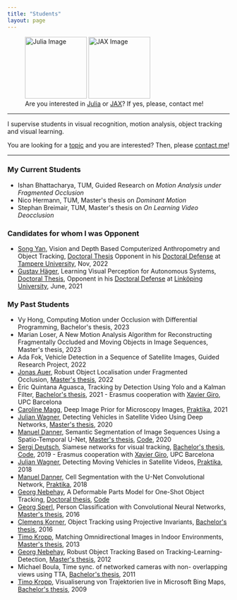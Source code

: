```yaml
---
title: "Students"
layout: page
---
```


<figure>
  <img src="https://upload.wikimedia.org/wikipedia/commons/thumb/1/1f/Julia_Programming_Language_Logo.svg/200px-Julia_Programming_Language_Logo.svg.png" width="140" alt="Julia Image" data-alt="">
  <img src="https://jax.readthedocs.io/en/latest/_static/jax_logo_250px.png" width="140" alt="JAX Image" data-alt="">
  <figcaption>Are you interested in <a href="https://julialang.org">Julia</a> or <a href="https://jax.readthedocs.io/en/latest/index.html">JAX</a>? If yes, please, contact me!</figcaption>
</figure>

***

I supervise students in visual recognition, motion analysis, object tracking and visual learning.

You are looking for a [topic](thesis.html) and you are interested? Then, please [contact me](mailto:roman.pflugfelder@tum.de)!

***

### My Current Students
* Ishan Bhattacharya, TUM, Guided Research on _Motion Analysis under Fragmented Occlusion_
* Nico Hermann, TUM, Master's thesis on _Dominant Motion_
* Stephan Breimair, TUM, Master's thesis on _On Learning Video Deocclusion_

### Candidates for whom I was Opponent
* [Song Yan](https://scholar.google.fi/citations?user=nmLU3wwAAAAJ&hl=en), Vision and Depth Based Computerized Anthropometry and Object Tracking, [Doctoral Thesis](https://trepo.tuni.fi/bitstream/handle/10024/142552/978-952-03-2591-6.pdf) Opponent in his [Doctoral Defense](https://www.tuni.fi/en/news/song-yan-ai-computer-vision-helps-estimate-body-shape-and-track-moving-objects) at [Tampere University](https://www.tuni.fi/en/joni-kamarainen), Nov, 2022
* [Gustav Häger](https://www.linkedin.com/in/gustav-häger-25a22941/?originalSubdomain=se), Learning Visual Perception for Autonomous Systems, [Doctoral Thesis](https://www.diva-portal.org/smash/get/diva2:1545918/FULLTEXT02.pdf), Opponent in his [Doctoral Defense](https://wasp-sweden.org/event/phd-defense-learning-visual-perception-for-autonomous-systems) at [Linköping University](https://liu.se/en/employee/micfe03), June, 2021

### My Past Students
* Vy Hong, Computing Motion under Occlusion with Differential Programming, Bachelor's thesis, 2023
*  Marian Loser, A New Motion Analysis Algorithm for Reconstructing Fragmentally Occluded and
Moving Objects in Image Sequences, Master's thesis, 2023
* Ada Fok, Vehicle Detection in a Sequence of Satellite Images, Guided Research Project, 2022
* [Jonas Auer](https://www.linkedin.com/in/auer), Robust Object Localisation under Fragmented Occlusion, [Master's thesis](https://repositum.tuwien.at/bitstream/20.500.12708/19637/1/Auer%20Jonas%20-%202022%20-%20Robust%20Object%20Localization%20under%20Fragmented%20Occlusion.pdf), 2022 
* Èric Quintana Aguasca, Tracking by Detection Using Yolo and a Kalman Filter, [Bachelor's thesis](https://upcommons.upc.edu/bitstream/handle/2117/357892/Final_Thesis_TrackingByDetection_Quintana_Aguasca.pdf?sequence=2&isAllowed=y), 2021 - Erasmus cooperation with [Xavier Giro](https://imatge.upc.edu/web/people/xavier-giro), UPC Barcelona
* [Caroline Magg](https://www.linkedin.com/in/caroline-magg-7288ba210/), Deep Image Prior for Microscopy Images, [Praktika](https://cvl.tuwien.ac.at/wp-content/uploads/2021/06/DIP_Project_CarolineMagg_red.pdf), 2021
* [Julian Wagner](https://www.linkedin.com/in/julian-wagner-68b637127/), Detecting Vehicles in Satellite Video Using Deep Networks, [Master's thesis](https://repositum.tuwien.at/bitstream/20.500.12708/16185/2/Wagner%20Julian%20-%202020%20-%20Detecting%20Moving%20Vehicles%20in%20Satellite%20Videos%20Using%20Deep...pdf), 2020
* [Manuel Danner](https://www.linkedin.com/in/manuel-danner), Semantic Segmentation of Image Sequences Using a Spatio-Temporal U-Net, [Master's thesis](https://repositum.tuwien.at/bitstream/20.500.12708/15636/2/Danner%20Manuel%20-%202020%20-%20Semantic%20Segmentation%20of%20Image%20Sequences%20Using%20a...pdf), [Code](https://github.com/Mastercorp/SiamU-Net), 2020
* [Sergi Deutsch](https://www.linkedin.com/in/sergi-sanchez-deutsch/?originalSubdomain=es), Siamese networks for visual tracking, [Bachelor's thesis](https://upcommons.upc.edu/bitstream/handle/2117/134070/TFG_siamese_networks_for_visual_object_tracking.pdf?sequence=1&amp;isAllowed=y), [Code](https://github.com/sergisdeutsch/pytorch-siamfc), 2019 - Erasmus cooperation with [Xavier Giro](https://imatge.upc.edu/web/people/xavier-giro), UPC Barcelona
* [Julian Wagner](https://www.linkedin.com/in/julian-wagner-68b637127/), Detecting Moving Vehicles in Satellite Videos, [Praktika](https://cvl.tuwien.ac.at/wp-content/uploads/2019/11/julian-praktikum-final.pdf), 2018
* [Manuel Danner](https://www.linkedin.com/in/manuel-danner/?trk=public_profile_browsemap_mini-profile_title&originalSubdomain=at), Cell Segmentation with the U-Net Convolutional Network, [Praktika](https://cvl.tuwien.ac.at/wp-content/uploads/2015/12/practica-final_red.pdf), 2018
* [Georg Nebehay](https://www.linkedin.com/in/georg-nebehay-408960142/?originalSubdomain=ch), A Deformable Parts Model for One-Shot Object Tracking, [Doctoral thesis](http://www.gnebehay.com/publications/phd_thesis/phd_thesis.pdf), [Code](https://github.com/gnebehay/CppMT)
* [Georg Sperl](https://pub.ist.ac.at/~gsperl/), Person Classification with Convolutional Neural Networks, [Master's thesis](https://cvl.tuwien.ac.at/wp-content/uploads/2015/12/sperl_thesis_final_print.pdf), 2016
* [Clemens Korner](https://www.linkedin.com/in/clemens-korner-3a02748a/?originalSubdomain=at), Object Tracking using Projective Invariants, [Bachelor's thesis](https://cvl.tuwien.ac.at/wp-content/uploads/2015/12/thesis_korner.pdf), 2016
* [Timo Kropp](https://www.linkedin.com/in/timo-kropp-6a9567123/?originalSubdomain=de), Matching Omnidirectional Images in Indoor Environments, [Master's thesis](https://cvl.tuwien.ac.at/wp-content/uploads/2015/12/kropp-diplomarbeit2013.pdf), 2013
* [Georg Nebehay](https://www.linkedin.com/in/georg-nebehay-408960142/?originalSubdomain=ch), Robust Object Tracking Based on Tracking-Learning-Detection, [Master's thesis](https://cvl.tuwien.ac.at/wp-content/uploads/2015/12/thesis.pdf), 2012
* Michael Boula, Time sync. of networked cameras with non- overlapping views using TTA, [Bachelor's thesis](https://cvl.tuwien.ac.at/wp-content/uploads/2015/12/Boula-Bachelorarbeit.pdf), 2011
* [Timo Kropp](https://www.linkedin.com/in/timo-kropp-6a9567123/?originalSubdomain=de), Visualiserung von Trajektorien live in Microsoft Bing Maps, [Bachelor's thesis](https://cvl.tuwien.ac.at/wp-content/uploads/2015/12/Kropp-BachelorThesis.pdf), 2009
